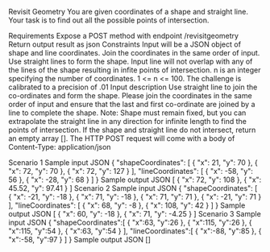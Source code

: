 Revisit Geometry
You are given coordinates of a shape and straight line. Your task is to find out all the possible points of intersection.

Requirements
Expose a POST method with endpoint /revisitgeometry
Return output result as json
Constraints
Input will be a JSON object of shape and line coordinates.
Join the coordinates in the same order of input.
Use straight lines to form the shape.
Input line will not overlap with any of the lines of the shape resulting in infite points of intersection.
n is an integer specifying the number of coordinates. 1 <= n <= 100.
The challenge is calibrated to a precision of .01
Input description
Use straight line to join the co-ordinates and form the shape.
Please join the coordinates in the same order of input and ensure that the last and first co-ordinate are joined by a line to complete the shape.
Note: Shape must remain fixed, but you can extrapolate the straight line in any direction for infinite length to find the points of intersection. If the shape and straight line do not intersect, return an empty array [].
The HTTP POST request will come with a body of Content-Type: application/json

Scenario 1
Sample input JSON
{
  "shapeCoordinates": [
    { "x": 21, "y": 70 },
    { "x": 72, "y": 70 },
    { "x": 72, "y": 127 }
  ],
  "lineCoordinates": [
    { "x": -58, "y": 56 },
    { "x": -28, "y": 68 }
  ]
}
Sample output JSON
[
  { "x": 72, "y": 108 },
  { "x": 45.52, "y": 97.41 }
]
Scenario 2
Sample input JSON
{
  "shapeCoordinates": [
    { "x": -21, "y": -18 },
    { "x": 71, "y": -18 },
    { "x": 71, "y": 71 },
    { "x": -21, "y": 71 }
  ],
  "lineCoordinates": [
    { "x": 68, "y": -8 },
    { "x": 108, "y": 42 }
  ]
}
Sample output JSON
[
  { "x": 60, "y": -18 },
  { "x": 71, "y": -4.25 }
]
Scenario 3
Sample input JSON
{
      "shapeCoordinates":[
         {
            "x":63,
            "y":26
         },
         {
            "x":115,
            "y":26
         },
         {
            "x":115,
            "y":54
         },
         {
            "x":63,
            "y":54
         }
      ],
      "lineCoordinates":[
         {
            "x":-88,
            "y":85
         },
         {
            "x":-58,
            "y":97
         }
      ]
   }
Sample output JSON
[]